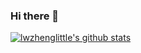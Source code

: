 ### Hi there 👋

[![lwzhenglittle's github stats](https://github-readme-stats.vercel.app/api?username=lwzhenglittle)](https://github.com/anuraghazra/github-readme-stats)
